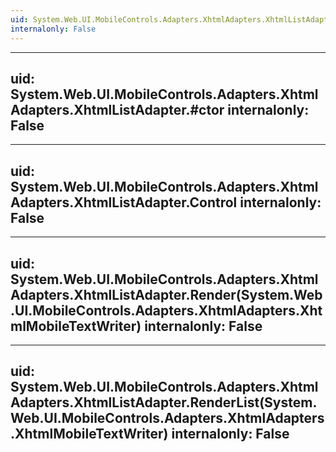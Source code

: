 ```yaml
---
uid: System.Web.UI.MobileControls.Adapters.XhtmlAdapters.XhtmlListAdapter
internalonly: False
---
```


---
uid: System.Web.UI.MobileControls.Adapters.XhtmlAdapters.XhtmlListAdapter.#ctor
internalonly: False
---

---
uid: System.Web.UI.MobileControls.Adapters.XhtmlAdapters.XhtmlListAdapter.Control
internalonly: False
---

---
uid: System.Web.UI.MobileControls.Adapters.XhtmlAdapters.XhtmlListAdapter.Render(System.Web.UI.MobileControls.Adapters.XhtmlAdapters.XhtmlMobileTextWriter)
internalonly: False
---

---
uid: System.Web.UI.MobileControls.Adapters.XhtmlAdapters.XhtmlListAdapter.RenderList(System.Web.UI.MobileControls.Adapters.XhtmlAdapters.XhtmlMobileTextWriter)
internalonly: False
---
